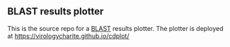 ## BLAST results plotter

This is the source repo for a
[BLAST](https://blast.ncbi.nlm.nih.gov/Blast.cgi) results plotter. The
plotter is deployed at https://virologycharite.github.io/cdplot/
